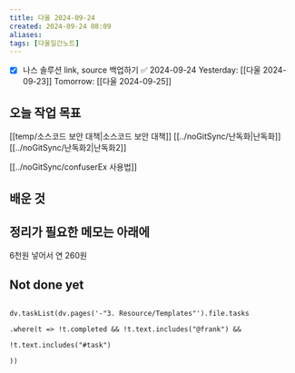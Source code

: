 ```yaml
---
title: 다울 2024-09-24
created: 2024-09-24 08:09
aliases: 
tags: [다울일간노트]
---
```

- [x] 나스 솔루션 link, source 백업하기 ✅ 2024-09-24
Yesterday: [[다울 2024-09-23]]
Tomorrow: [[다울 2024-09-25]]


## 오늘 작업 목표
[[temp/소스코드 보안 대책|소스코드 보안 대책]]
[[../noGitSync/난독화|난독화]]
[[../noGitSync/난독화2|난독화2]]

[[../noGitSync/confuserEx 사용법]]

## 배운 것




## 정리가 필요한 메모는 아래에
6천원 넣어서 연 260원




## Not done yet


```dataviewjs

dv.taskList(dv.pages('-"3. Resource/Templates"').file.tasks

.where(t => !t.completed && !t.text.includes("@frank") &&

!t.text.includes("#task")

))

```
